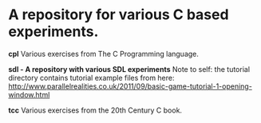 # A repository for various C based experiments.

**cpl**
Various exercises from The C Programming language.

**sdl - A repository with various SDL experiments**
Note to self: the tutorial directory contains tutorial example files from here:
http://www.parallelrealities.co.uk/2011/09/basic-game-tutorial-1-opening-window.html

**tcc**
Various exercises from the 20th Century C book.
